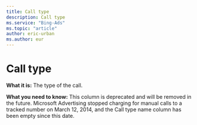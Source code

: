```yaml
---
title: Call type
description: Call type
ms.service: "Bing-Ads"
ms.topic: "article"
author: eric-urban
ms.author: eur
---
```


# Call type

**What it is:**     The type of the call.

**What you need to know:**     This column is deprecated and will be removed in the future. Microsoft Advertising stopped charging for manual calls to a tracked number on March 12, 2014, and the Call type name column has been empty since this date.


